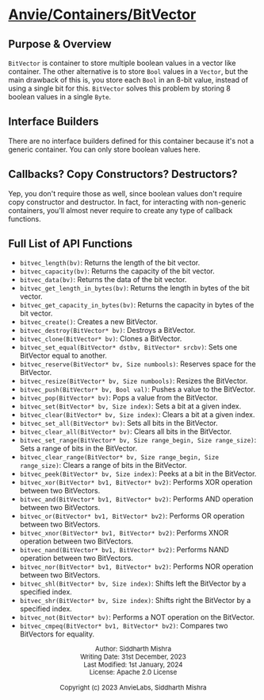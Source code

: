 # [Anvie/Containers/BitVector](../BitVector.h)

## Purpose & Overview
`BitVector` is container to store multiple boolean values in a vector like container. The other alternative is to store `Bool` values in a `Vector`, but the main drawback of this is, you store each `Bool` in an 8-bit value, instead of using a single bit for this. `BitVector` solves this problem by storing 8 boolean values in a single `Byte`.

## Interface Builders
There  are no interface builders defined for this container because it's not a generic container. You can only store boolean values here.

## Callbacks? Copy Constructors? Destructors?
Yep, you don't require those as well, since boolean values don't require copy constructor and destructor. In fact, for interacting with non-generic containers, you'll almost never require to create any type of callback functions.

## Full List of API Functions

- `bitvec_length(bv)`: Returns the length of the bit vector.
- `bitvec_capacity(bv)`: Returns the capacity of the bit vector.
- `bitvec_data(bv)`: Returns the data of the bit vector.
- `bitvec_get_length_in_bytes(bv)`: Returns the length in bytes of the bit vector.
- `bitvec_get_capacity_in_bytes(bv)`: Returns the capacity in bytes of the bit vector.
- `bitvec_create()`: Creates a new BitVector.
- `bitvec_destroy(BitVector* bv)`: Destroys a BitVector.
- `bitvec_clone(BitVector* bv)`: Clones a BitVector.
- `bitvec_set_equal(BitVector* dstbv, BitVector* srcbv)`: Sets one BitVector equal to another.
- `bitvec_reserve(BitVector* bv, Size numbools)`: Reserves space for the BitVector.
- `bitvec_resize(BitVector* bv, Size numbools)`: Resizes the BitVector.
- `bitvec_push(BitVector* bv, Bool val)`: Pushes a value to the BitVector.
- `bitvec_pop(BitVector* bv)`: Pops a value from the BitVector.
- `bitvec_set(BitVector* bv, Size index)`: Sets a bit at a given index.
- `bitvec_clear(BitVector* bv, Size index)`: Clears a bit at a given index.
- `bitvec_set_all(BitVector* bv)`: Sets all bits in the BitVector.
- `bitvec_clear_all(BitVector* bv)`: Clears all bits in the BitVector.
- `bitvec_set_range(BitVector* bv, Size range_begin, Size range_size)`: Sets a range of bits in the BitVector.
- `bitvec_clear_range(BitVector* bv, Size range_begin, Size range_size)`: Clears a range of bits in the BitVector.
- `bitvec_peek(BitVector* bv, Size index)`: Peeks at a bit in the BitVector.
- `bitvec_xor(BitVector* bv1, BitVector* bv2)`: Performs XOR operation between two BitVectors.
- `bitvec_and(BitVector* bv1, BitVector* bv2)`: Performs AND operation between two BitVectors.
- `bitvec_or(BitVector* bv1, BitVector* bv2)`: Performs OR operation between two BitVectors.
- `bitvec_xnor(BitVector* bv1, BitVector* bv2)`: Performs XNOR operation between two BitVectors.
- `bitvec_nand(BitVector* bv1, BitVector* bv2)`: Performs NAND operation between two BitVectors.
- `bitvec_nor(BitVector* bv1, BitVector* bv2)`: Performs NOR operation between two BitVectors.
- `bitvec_shl(BitVector* bv, Size index)`: Shifts left the BitVector by a specified index.
- `bitvec_shr(BitVector* bv, Size index)`: Shifts right the BitVector by a specified index.
- `bitvec_not(BitVector* bv)`: Performs a NOT operation on the BitVector.
- `bitvec_cmpeq(BitVector* bv1, BitVector* bv2)`: Compares two BitVectors for equality.

<p align="center" style="font-size: small; line-height: 1.2;">
    Author: Siddharth Mishra<br>
    Writing Date: 31st December, 2023<br>
    Last Modified: 1st January, 2024<br>
    License: Apache 2.0 License<br> <br>
    Copyright (c) 2023 AnvieLabs, Siddharth Mishra
</p>
